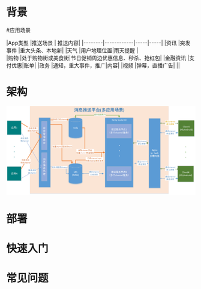 # 背景

#应用场景

|App类型    |推送场景        | 推送内容|
|--------|------------|-----|-----|
|资讯        |突发事件    |重大头条、本地新|
|天气        |用户地理位置|雨天提醒        |   
|购物        |处于购物街或美食街|节日促销周边优惠信息、秒杀、抢红包|
|金融资讯    |支付优惠|账单|
|政务        |通知，重大事件，推广|内容|
|视频        |弹幕，直播广告|          ||


# 架构
![](/assets/message/message.png)

# 部署

# 快速入门

# 常见问题